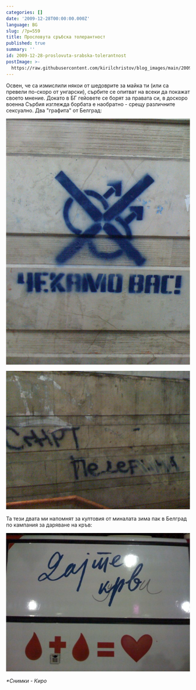 ```yaml
---
categories: []
date: '2009-12-28T00:00:00.000Z'
language: BG
slug: /?p=559
title: Прословута сръбска толерантност
published: true
summary: ''
id: 2009-12-28-proslovuta-srabska-tolerantnost
postImage: >-
  https://raw.githubusercontent.com/kirilchristov/blog_images/main/2009/12/IMG_0154.jpg
---
```


Освен, че са измислили някои от шедоврите за майка ти (или са превели по-скоро от унгарски), сърбите се опитват на всеки да покажат своето мнение. Докато в БГ гейовете се борят за правата си, в доскоро военна Сърбия изглежда борбата е наобратно - срещу различните сексуално. Два "графита" от Белград: 

![](https://raw.githubusercontent.com/kirilchristov/blog_images/main/2009/12/IMG_0154.jpg)

 

![](https://raw.githubusercontent.com/kirilchristov/blog_images/main/2009/12/IMG_0155.jpg)

 Та тези двата ми напомнят за култовия от миналата зима пак в Белград по кампания за даряване на кръв: 

![](https://raw.githubusercontent.com/kirilchristov/blog_images/main/2009/12/n838903679_986288_5858.jpg)

 _\*Снимки - Киро_
